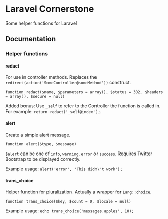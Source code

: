 # Laravel Cornerstone

Some helper functions for Laravel

## Documentation

### Helper functions

#### redact

For use in controller methods. Replaces the `redirect(action('SomeController@someMethod'))` construct.

`function redact($name, $parameters = array(), $status = 302, $headers = array(), $secure = null)`

Added bonus: Use `_self` to refer to the Controller the function is called in. For example: `return redact('_self@index');`.

#### alert

Create a simple alert message.

`function alert($type, $message)`

`$alert` can be one of `info`, `warning`, `error` or `success`. Requires Twitter Bootstrap to be displayed correctly.
  
Example usage: `alert('error', 'This didn\'t work');`

#### trans_choice

Helper function for pluralization. Actually a wrapper for `Lang::choice`.

`function trans_choice($key, $count = 0, $locale = null)`

Example usage: `echo trans_choice('messages.apples', 10);`